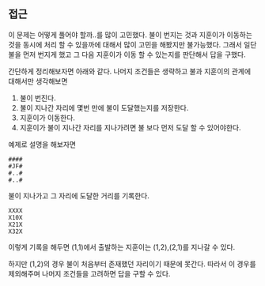 ## 접근

이 문제는 어떻게 풀어야 할까..를 많이 고민했다. 불이 번지는 것과 지훈이가 이동하는 것을 동시에 처리 할 수 있을까에 대해서 
많이 고민을 해봤지만 불가능했다. 그래서 일단 불을 먼저 번지게 했고 그 다음 지훈이가 이동 할 수 있는지를 판단해서 답을 구했다.

간단하게 정리해보자면 아래와 같다. 나머지 조건들은 생략하고 불과 지훈이의 관계에 대해서만 생각해보면

1. 불이 번진다.
2. 불이 지나간 자리에 몇번 만에 불이 도달했는지를 저장한다.
3. 지훈이가 이동한다.
4. 지훈이가 불이 지나간 자리를 지나가려면 불 보다 먼저 도달 할 수 있어야한다.

예제로 설명을 해보자면

```
####
#JF#
#..#
#..#
```

불이 지나가고 그 자리에 도달한 거리를 기록한다.

```
XXXX
X10X
X21X
X32X
```

이렇게 기록을 해두면 (1,1)에서 출발하는 지훈이는 (1,2),(2,1)를 지나갈 수 있다.

하지만 (1,2)의 경우 불이 처음부터 존재했던 자리이기 때문에 못간다. 따라서 이 경우를 제외해주며 나머지 조건들을 고려하면 답을 구할 수 있다.


